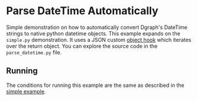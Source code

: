 # Parse DateTime Automatically

Simple demonstration on how to automatically convert Dgraph's DateTime strings to native python
datetime objects. This example expands on the `simple.py` demonstration. It uses a JSON custom
[object hook](https://docs.python.org/3/library/json.html#encoders-and-decoders) which iterates
over the return object. You can explore the source code in the `parse_datetime.py` file.

## Running

The conditions for running this example are the same as described in the
[simple example](https://github.com/dgraph-io/pydgraph/tree/master/examples/simple).
